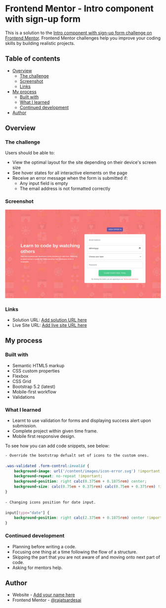 # Frontend Mentor - Intro component with sign-up form

This is a solution to the [Intro component with sign-up form challenge on Frontend Mentor](https://www.frontendmentor.io/challenges/intro-component-with-signup-form-5cf91bd49edda32581d28fd1). Frontend Mentor challenges help you improve your coding skills by building realistic projects. 

## Table of contents

- [Overview](#overview)
  - [The challenge](#the-challenge)
  - [Screenshot](#screenshot)
  - [Links](#links)
- [My process](#my-process)
  - [Built with](#built-with)
  - [What I learned](#what-i-learned)
  - [Continued development](#continued-development)
- [Author](#author)

## Overview

### The challenge

Users should be able to:

- View the optimal layout for the site depending on their device's screen size
- See hover states for all interactive elements on the page
- Receive an error message when the form is submitted if:
  - Any input field is empty
  - The email address is not formatted correctly

### Screenshot

![Solution Screenshot](content/images/screenshot.png)

### Links

- Solution URL: [Add solution URL here](https://your-solution-url.com)
- Live Site URL: [Add live site URL here](https://your-live-site-url.com)

## My process

### Built with

- Semantic HTML5 markup
- CSS custom properties
- Flexbox
- CSS Grid
- Bootstrap 5.2 (latest)
- Mobile-first workflow
- Validations

### What I learned

- Learnt to use validation for forms and displaying success alert upon submission.
- Complete project within given time frame.
- Mobile first responsive design.

To see how you can add code snippets, see below:

```css (bootstrap 5.2)
- Override the bootstrap defualt set of icons to the custom ones.

.was-validated .form-control:invalid {
    background-image: url('/content/images/icon-error.svg') !important;
    background-repeat: no-repeat !important;
    background-position: right calc(0.375em + 0.1875rem) center;
    background-size: calc(0.75em + 0.375rem) calc(0.75em + 0.375rem) !important;
}

- Changing icons position for date input.

input[type="date"] {
    background-position: right calc(2.375em + 0.1875rem) center !important;
}
```

### Continued development

- Planning before writing a code.
- Focusing one thing at a time following the flow of a structure.
- Skipping the part that you are not aware of and moving onto next part of code.
- Asking for mentors help.

## Author

- Website - [Add your name here](https://www.your-site.com)
- Frontend Mentor - [@rajatsardesai](https://www.frontendmentor.io/profile/rajatsardesai)